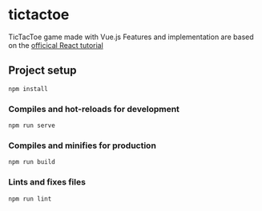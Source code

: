 # tictactoe

TicTacToe game made with Vue.js Features and implementation are based on the [officical React tutorial](https://reactjs.org/tutorial/tutorial.html)

## Project setup

```
npm install
```

### Compiles and hot-reloads for development

```
npm run serve
```

### Compiles and minifies for production

```
npm run build
```

### Lints and fixes files

```
npm run lint
```
